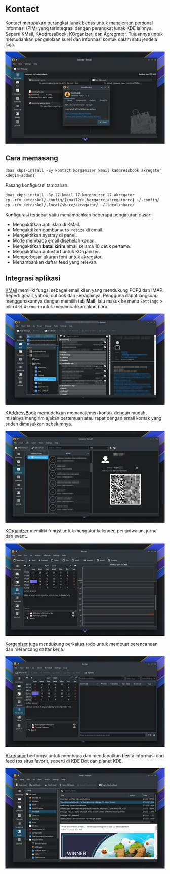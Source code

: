 # Kontact

[Kontact] merupakan perangkat lunak bebas untuk manajemen personal informasi (PIM) yang terintegrasi dengan perangkat lunak KDE lainnya. Seperti KMail, KAddressBook, KOrganizer, dan Agregrator. Tujuannya untuk memudahkan pengelolaan surel dan informasi kontak dalam satu jendela saja.

![KontactLangitKetujuh OS](../../media/image/kontact-langitketujuh-id-1.webp)

## Cara memasang

```
doas xbps-install -Sy kontact korganizer kmail kaddressbook akregator kdepim-addons
```

Pasang konfigurasi tambahan.

```
doas xbps-install -Sy l7-kmail l7-korganizer l7-akregator
cp -rfv /etc/skel/.config/{kmail2rc,korgacrc,akregatorrc} ~/.config/
cp -rfv /etc/skel/.local/share/akregator/ ~/.local/share/
```

Konfigurasi tersebut yaitu menambahkan beberapa pengaturan dasar:
- Mengaktifkan anti iklan di KMail.
- Mengaktifkan gambar `auto resize` di email.
- Mengaktifkan systray di panel.
- Mode membaca email disebelah kanan.
- Mengaktifkan **batal kirim** email selama 10 detik pertama.
- Mengaktifkan autostart untuk KOrganizer.
- Memperbesar ukuran font untuk akregator.
- Menambahkan daftar feed yang relevan.

## Integrasi aplikasi

[KMail] memiliki fungsi sebagai email klien yang mendukung POP3 dan IMAP. Seperti gmail, yahoo, outlook dan sebagainya. Pengguna dapat langsung menggunakannya dengan memilih tab **Mail**, lalu masuk ke menu `Settings` > pilih `Add Account` untuk menambahkan akun baru.

![KMail LangitKetujuh OS](../../media/image/kontact-langitketujuh-id-2.webp)

[KAddressBook] memudahkan memanajemen kontak dengan mudah, misalnya mengirim ajakan pertemuan atau rapat dengan email kontak yang sudah dimasukkan sebelumnya.

![Kontact LangitKetujuh OS](../../media/image/kontact-langitketujuh-id-3.webp)

[KOrganizer] memiliki fungsi untuk mengatur kalender, penjadwalan, jurnal dan event.

![KOrganizer calendar LangitKetujuh OS](../../media/image/kontact-langitketujuh-id-4.webp)

[Korganizer] juga mendukung perkakas todo untuk membuat perencanaan dan merancang daftar kerja.

![KOrganizer todolist LangitKetujuh OS](../../media/image/kontact-langitketujuh-id-5.webp)

[Akregator] berfungsi untuk membaca dan mendapatkan berita informasi dari feed rss situs favorit, seperti di KDE Dot dan planet KDE.

![Akregator LangitKetujuh OS](../../media/image/kontact-langitketujuh-id-6.webp)

[Kontact]:https://kontact.kde.org/components/kontact/
[KMail]:https://kontact.kde.org/components/kmail/
[KAddressBook]:https://kontact.kde.org/components/kaddressbook/
[KOrganizer]:https://kontact.kde.org/components/korganizer/
[Akregator]:https://kontact.kde.org/components/akregator/
